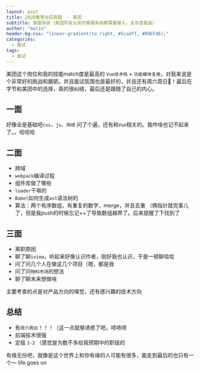 ```yaml
---
layout: post
title: 2020春季社招真题 -- 美团
subtitle: 客服系统（美团所有业务的客服系统都需要接入，复杂度极高）
author: "malin"
header-bg-css: "linear-gradient(to right, #5cadff, #09EF46);"
categories:
  - 面试
tags:
  - 面试
---
```


美团这个岗位和我的技能match度是最高的 `Vue技术栈` + `功能模块复用`，对我来说是个非常好的挑战和磨砺。并且面试氛围也是最好的，并且还有周六周日🤣！最后在字节和美团中的选择，真的很纠结，最后还是跟随了自己的内心。

## 一面

好像全是基础吧`css`、`js`、`网络` 问了个遍，还有和`Vue`相关的。我咋啥也记不起来了。。哈哈哈

## 二面

- 跨域
- `webpack`编译过程
- 组件库做了哪些
- `loader`干嘛的
- `Babel`如何生成`ast`语法树的
- 算法：两个有序数组，有重复的数字，merge，并且去重 （俩指针就完事儿了，但是我push的时候忘记++了导致数组越界了。后来提醒了下找到了

## 三面

- 离职原因
- 聊了聊`iview`，听起来好像认识作者，刚好我也认识，于是一顿聊哈哈
- 问了问几个人在做这几个项目（嗯，都是我
- 问了问`物料市场`的想法
- 聊了聊未来想做啥

主要考查的点是对产品方向的嗅觉，还有感兴趣的技术方向

## 总结

- 有`周六周日`！！！（这一点就够诱惑了吧，啧啧啧
- 前端技术很强
- 定级 `2-2` （感觉是为数不多给我预期中的职级的

有缘无份吧，就像是这个世界上和你有缘的人可能有很多，能走到最后的也只有一个～ life goes on